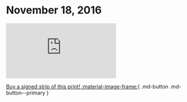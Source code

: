 # November 18, 2016

![](https://www.achewood.com/comic.php?date=11182016)

[Buy a signed strip of this print! :material-image-frame:](https://achewood-holiday-pop-up.myshopify.com/products/strip#11182016){ .md-button .md-button--primary }
